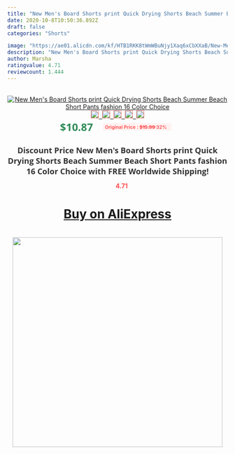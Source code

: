 ```yaml
---
title: "New Men's Board Shorts print Quick Drying Shorts Beach Summer Beach Short Pants fashion 16 Color Choice"
date: 2020-10-8T10:50:36.892Z
draft: false
categories: "Shorts"

image: "https://ae01.alicdn.com/kf/HTB1RKK8tWmWBuNjy1Xaq6xCbXXaB/New-Men-s-Board-Shorts-print-Quick-Drying-Shorts-Beach-Summer-Beach-Short-Pants-fashion-16.jpg"
description: "New Men's Board Shorts print Quick Drying Shorts Beach Summer Beach Short Pants fashion 16 Color Choice"
author: Marsha
ratingvalue: 4.71
reviewcount: 1.444
---
```

<br>
<div style="text-align: center;">
<a href="https://s.click.aliexpress.com/e/_9vjjgh" target="_blank" rel="nofollow noopener noreferrer"><img alt="New Men's Board Shorts print Quick Drying Shorts Beach Summer Beach Short Pants fashion 16 Color Choice" class="magnifier-image" src="https://ae01.alicdn.com/kf/HTB1RKK8tWmWBuNjy1Xaq6xCbXXaB/New-Men-s-Board-Shorts-print-Quick-Drying-Shorts-Beach-Summer-Beach-Short-Pants-fashion-16.jpg_640x640.jpg">
<br>
<img style="border:1px solid salmon" src="https://ae01.alicdn.com/kf/HTB1RKK8tWmWBuNjy1Xaq6xCbXXaB/New-Men-s-Board-Shorts-print-Quick-Drying-Shorts-Beach-Summer-Beach-Short-Pants-fashion-16.jpg_120x120.jpg">&nbsp;&nbsp;<img style="border:1px solid salmon" src="https://ae01.alicdn.com/kf/HTB1ENVmtVmWBuNjSspdq6zugXXac/New-Men-s-Board-Shorts-print-Quick-Drying-Shorts-Beach-Summer-Beach-Short-Pants-fashion-16.jpg_120x120.jpg">&nbsp;&nbsp;<img style="border:1px solid salmon" src="https://ae01.alicdn.com/kf/HTB1cJILlyCYBuNkSnaVq6AMsVXaZ/New-Men-s-Board-Shorts-print-Quick-Drying-Shorts-Beach-Summer-Beach-Short-Pants-fashion-16.jpg_120x120.jpg">&nbsp;&nbsp;<img style="border:1px solid salmon" src="https://ae01.alicdn.com/kf/HTB16La4t4WYBuNjy1zkq6xGGpXal/New-Men-s-Board-Shorts-print-Quick-Drying-Shorts-Beach-Summer-Beach-Short-Pants-fashion-16.jpg_120x120.jpg">&nbsp;&nbsp;<img style="border:1px solid salmon" src="https://ae01.alicdn.com/kf/HTB1BwlGtYSYBuNjSspiq6xNzpXaw/New-Men-s-Board-Shorts-print-Quick-Drying-Shorts-Beach-Summer-Beach-Short-Pants-fashion-16.jpg_120x120.jpg"></a></div><br0>
<div style="text-align: center;"><span style="background-color: white; border: 0px; box-sizing: border-box; color: seagreen; display: inline-block; font-family: &quot;open sans&quot; , &quot;arial&quot; , &quot;helvetica&quot; , sans-serif , &quot;heiti&quot;; font-size: 24px; font-stretch: inherit; font-weight: 700; line-height: inherit; margin: 0px 10px 0px 0px; padding: 0px; vertical-align: middle;">$10.87 </span>
<span style="background: rgb(255 , 241 , 241); border-radius: 3px; border: 0px; box-sizing: border-box; color: #ff4747; display: inline-block; font-family: inherit; font-size: 12px; font-stretch: inherit; font-style: inherit; font-variant: inherit; font-weight: 600; line-height: inherit; margin: 0px; padding: 2px 5px; transform: scale(0.9); vertical-align: middle;">Original Price : <b style="text-decoration: line-through;">$15.99 </b> 32%&nbsp;&nbsp;</span></div>
<h1 style="color: #333333; display: inline-block; font-family: &quot;open sans&quot; , &quot;arial&quot; , &quot;helvetica&quot; , sans-serif , &quot;heiti&quot;; font-size: 18px; font-stretch: inherit; font-weight: 700; text-align: center;">Discount Price New Men's Board Shorts print Quick Drying Shorts Beach Summer Beach Short Pants fashion 16 Color Choice with FREE Worldwide Shipping!</h1>
<div style="color: #ff4747; text-align: center;">
<img src="https://4.bp.blogspot.com/-M0ZcTcb-5uY/XleCXlxnR4I/AAAAAAAAAEc/OrjgMkXV1oMQFaCRZj5HQwOCBcu3w1FegCPcBGAYYCw/s1600/star.png" style="height: 15px;">&nbsp;<b>4.71</b></div>
<div class="button_cont" align="center"><a class="buynow_a" href="https://s.click.aliexpress.com/e/_9vjjgh" target="_blank" rel="nofollow noopener noreferrer"><H1>Buy on AliExpress</H1></a></div><br>
<div class="separator" style="clear: both; text-align: center;">
<img src="https://lh3.googleusercontent.com/-pTy5HemUv9M/XlePHvY0dAI/AAAAAAAAAE4/0nX5iRUoIWY8eMW9Dpxeirr157OZliDIgCLcBGAsYHQ/s1600/badge.gif" width="480">
</div>
